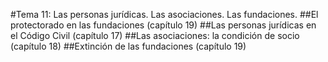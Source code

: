 #Tema 11: Las personas jurídicas. Las asociaciones. Las fundaciones.
##El protectorado en las fundaciones (capítulo 19)
##Las personas jurídicas en el Código Civil (capítulo 17)
##Las asociaciones: la condición de socio (capítulo 18)
##Extinción de las fundaciones (capítulo 19)